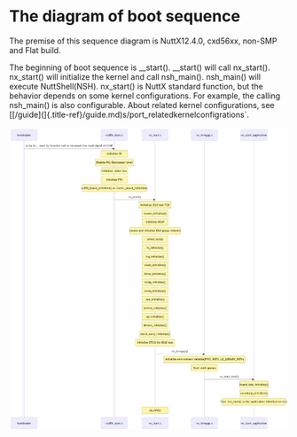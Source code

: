 The diagram of boot sequence
============================

The premise of this sequence diagram is NuttX12.4.0, cxd56xx, non-SMP
and Flat build.

The beginning of boot sequence is \_\_start(). \_\_start() will call
nx\_start(). nx\_start() will initialize the kernel and call
nsh\_main(). nsh\_main() will execute NuttShell(NSH). nx\_start() is
NuttX standard function, but the behavior depends on some kernel
configurations. For example, the calling nsh\_main() is also
configurable. About related kernel configurations, see
\[[/guide\](]{.title-ref}/guide.md)s/port\_relatedkernelconfigrations\`.

![image](image/port_bootsequence-12.4.0.png)
